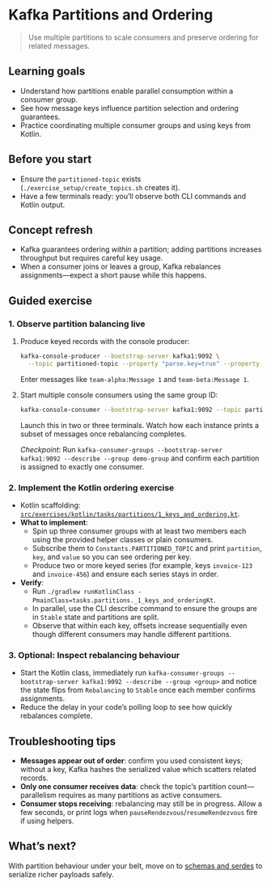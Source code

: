 # Kafka Partitions and Ordering

> Use multiple partitions to scale consumers and preserve ordering for related messages.

## Learning goals
- Understand how partitions enable parallel consumption within a consumer group.
- See how message keys influence partition selection and ordering guarantees.
- Practice coordinating multiple consumer groups and using keys from Kotlin.

## Before you start
- Ensure the `partitioned-topic` exists (`./exercise_setup/create_topics.sh` creates it).
- Have a few terminals ready: you’ll observe both CLI commands and Kotlin output.

## Concept refresh
- Kafka guarantees ordering _within_ a partition; adding partitions increases throughput but requires careful key usage.
- When a consumer joins or leaves a group, Kafka rebalances assignments—expect a short pause while this happens.

## Guided exercise

### 1. Observe partition balancing live
1. Produce keyed records with the console producer:
   ```bash
   kafka-console-producer --bootstrap-server kafka1:9092 \
     --topic partitioned-topic --property "parse.key=true" --property "key.separator=:"
   ```
   Enter messages like `team-alpha:Message 1` and `team-beta:Message 1`.

2. Start multiple console consumers using the same group ID:
   ```bash
   kafka-console-consumer --bootstrap-server kafka1:9092 --topic partitioned-topic --group demo-group
   ```
   Launch this in two or three terminals. Watch how each instance prints a subset of messages once rebalancing completes.

   _Checkpoint_: Run `kafka-consumer-groups --bootstrap-server kafka1:9092 --describe --group demo-group` and confirm each partition is assigned to exactly one consumer.

### 2. Implement the Kotlin ordering exercise
- Kotlin scaffolding: [`src/exercises/kotlin/tasks/partitions/1_keys_and_ordering.kt`](../src/exercises/kotlin/tasks/partitions/1_keys_and_ordering.kt).
- **What to implement**:
  - Spin up three consumer groups with at least two members each using the provided helper classes or plain consumers.
  - Subscribe them to `Constants.PARTITIONED_TOPIC` and print `partition`, `key`, and `value` so you can see ordering per key.
  - Produce two or more keyed series (for example, keys `invoice-123` and `invoice-456`) and ensure each series stays in order.
- **Verify**:
  - Run `./gradlew runKotlinClass -PmainClass=tasks.partitions._1_keys_and_orderingKt`.
  - In parallel, use the CLI describe command to ensure the groups are in `Stable` state and partitions are split.
  - Observe that within each key, offsets increase sequentially even though different consumers may handle different partitions.

### 3. Optional: Inspect rebalancing behaviour
- Start the Kotlin class, immediately run `kafka-consumer-groups --bootstrap-server kafka1:9092 --describe --group <group>` and notice the state flips from `Rebalancing` to `Stable` once each member confirms assignments.
- Reduce the delay in your code’s polling loop to see how quickly rebalances complete.

## Troubleshooting tips
- **Messages appear out of order**: confirm you used consistent keys; without a key, Kafka hashes the serialized value which scatters related records.
- **Only one consumer receives data**: check the topic’s partition count—parallelism requires as many partitions as active consumers.
- **Consumer stops receiving**: rebalancing may still be in progress. Allow a few seconds, or print logs when `pauseRendezvous`/`resumeRendezvous` fire if using helpers.

## What’s next?
With partition behaviour under your belt, move on to [schemas and serdes](4_schemas_and_serdes.md) to serialize richer payloads safely.
